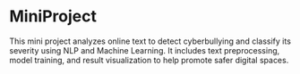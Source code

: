 # MiniProject
This mini project analyzes online text to detect cyberbullying and classify its severity using NLP and Machine Learning. It includes text preprocessing, model training, and result visualization to help promote safer digital spaces.
